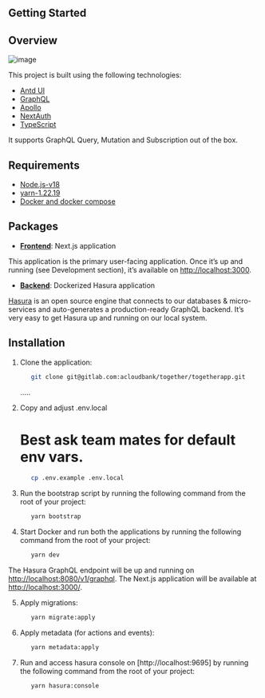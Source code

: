 ## Getting Started

## Overview


![image](https://homepesa.com/images/2023-03-acloudbank-1536x705_.jpeg)

This project is built using the following technologies:

- [Antd UI](https://ant.design/)
- [GraphQL](https://graphql.org/)
- [Apollo](https://www.apollographql.com/)
- [NextAuth](https://next-auth.js.org/)
- [TypeScript](https://www.typescriptlang.org/)

It supports GraphQL Query, Mutation and Subscription out of the box.

## Requirements

- [Node.js-v18](https://nodejs.org/)
- [yarn-1.22.19](https://yarnpkg.com/)
- [Docker and docker compose](https://docs.docker.com/compose/install/)

## Packages

- [**Frontend**](): Next.js application

This application is the primary user-facing application. Once it’s up and running (see Development section), it’s available on [http://localhost:3000](http://localhost:3000/).

- [**Backend**](): Dockerized Hasura application

[Hasura](https://hasura.io/) is an open source engine that connects to our databases & micro-services and auto-generates a production-ready GraphQL backend. It’s very easy to get Hasura up and running on our local system. 

## Installation

1. Clone the application:

   ```bash
      git clone git@gitlab.com:acloudbank/together/togetherapp.git
   ```
   .....

2. Copy and adjust .env.local
   # Best ask team mates for default env vars.
   ```bash
      cp .env.example .env.local
   ```
3. Run the bootstrap script by running the following command from the root of your project:

   ```bash
      yarn bootstrap
   ```

4. Start Docker and run both the applications by running the following command from the root of your project:

   ```bash
      yarn dev
   ```

The Hasura GraphQL endpoint will be up and running on [http://localhost:8080/v1/graphql](http://localhost:8080/v1/graphql). The Next.js application will be available at [http://localhost:3000/](http://localhost:3000/).

5. Apply migrations: 

   ```bash
      yarn migrate:apply
   ```

6. Apply metadata (for actions and events): 

   ```bash
      yarn metadata:apply
   ```



7. Run and access hasura console on [http://localhost:9695] by running the following command from the root of your project: 

   ```bash
      yarn hasura:console
   ```


